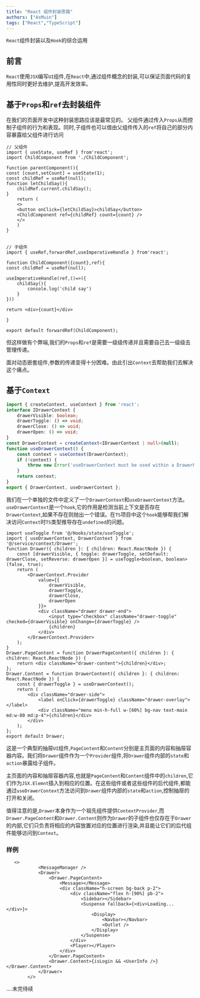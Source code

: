 ```yaml
---
title: "React 组件封装思路"
authors: ["AsMuin"]
tags: ["React","TypeScript"]
---
```

`React`组件封装以及`Hook`的综合运用
<!-- truncate -->
## 前言

`React`使用`JSX`编写`UI`组件,在`React`中,通过组件概念的封装,可以保证页面代码的复用性同时更好去维护,提高开发效率。

## 基于`Props`和`ref`去封装组件

在我们的页面开发中这种封装思路应该是最常见的。
父组件通过传入`Props`从而控制子组件的行为和表现。同时,子组件也可以借由父组件传入的`ref`将自己的部分内容暴露给父组件进行访问

```tsx
// 父组件
import { useState, useRef } from'react';
import ChildComponent from './ChildComponent';

function parentComponent(){
const [count,setCount] = useState(1);
const childRef = useRef(null);
function letChildSay(){
    childRef.current.childSay();
}
    return (
    <>
    <button onClick={letChildSay}>childSay</button>
    <ChildComponent ref={childRef} count={count} />
    </>
    )
}


// 子组件
import { useRef,forwardRef,useImperativeHandle } from'react';

function ChildComponent({count},ref){
const childRef = useRef(null);

useImperativeHandle(ref,()=>({
    childSay(){
        console.log('child say')
    }
}))

return <div>{count}</div>

}

export default forwardRef(ChildComponent);
```

但这样做有个弊端,我们的`Props`和`ref`是需要一级级传递并且需要自己去一级级去管理传递。

面对动态嵌套组件,参数的传递变得十分困难。由此引出`Context`去帮助我们去解决这个痛点。

## 基于`Context`

```ts
import { createContext, useContext } from 'react';
interface IDrawerContext {
    drawerVisible: boolean;
    drawerToggle: () => void;
    drawerClose: () => void;
    drawerOpen: () => void;
}
const DrawerContext = createContext<IDrawerContext | null>(null);
function useDrawerContext() {
    const context = useContext(DrawerContext);
    if (!context) {
        throw new Error('useDrawerContext must be used within a DrawerProvider');
    }
    return context;
}
export { DrawerContext, useDrawerContext };
```

我们在一个单独的文件中定义了一个`DrawerContext`和`useDrawerContext`方法。`useDrawerContext`是一个`hook`,它的作用是检测当前上下文是否存在`DrawerContext`,如果不存在则抛出一个错误。在`TS`项目中这个`hook`能够帮我们解决访问`Context`时`TS`类型推导存在`undefined`的问题。

```tsx
import useToggle from '@/Hooks/state/useToggle';
import { useDrawerContext, DrawerContext } from '@/service/context/Drawer';
function Drawer({ children }: { children: React.ReactNode }) {
    const [drawerVisible, { toggle: drawerToggle, setDefault: drawerClose, setReverse: drawerOpen }] = useToggle<boolean, boolean>(false, true);
    return (
        <DrawerContext.Provider
            value={{
                drawerVisible,
                drawerToggle,
                drawerClose,
                drawerOpen
            }}>
            <div className="drawer drawer-end">
                <input type="checkbox" className="drawer-toggle" checked={drawerVisible} onChange={drawerToggle} />
                {children}
            </div>
        </DrawerContext.Provider>
    );
}
Drawer.PageContent = function DrawerPageContent({ children }: { children: React.ReactNode }) {
    return <div className="drawer-content">{children}</div>;
};
Drawer.Content = function DrawerContent({ children }: { children: React.ReactNode }) {
    const { drawerToggle } = useDrawerContext();
    return (
        <div className="drawer-side">
            <label onClick={drawerToggle} className="drawer-overlay"></label>
            <div className="menu min-h-full w-[60%] bg-nav text-main md:w-80 md:p-4">{children}</div>
        </div>
    );
};
export default Drawer;
```

这是一个典型的抽屉`UI`组件,`PageContent`和`Content`分别是主页面的内容和抽屉容器内容。我们将`Drawer`组件作为一个`Provider`组件,将`Drawer`组件内部的`state`和`action`暴露给子组件。

主页面的内容和抽屉容器内容,也就是`PageContent`和`Content`组件中的`children`,它们作为`JSX.Elemnt`插入到相应的位置。在这些组件或者这些组件的后代组件,都能通过`useDrawerContext`方法访问到`Drawer`组件内部的`state`和`action`,控制抽屉的打开和关闭。

值得注意的是,`Drawer`本身作为一个祖先组件提供`ContextProvider`,而`Drawer.PageContent`和`Drawer.Content`则作为`Drawer`的子组件也仅存在于`Drawer`的内部,它们只负责将相应的内容放置对应的位置进行渲染,并且能让它们的后代组件能够访问到`Context`。

### 样例

```tsx
   <>
            <MessageManager />
            <Drawer>
                <Drawer.PageContent>
                    <Message></Message>
                    <div className="h-screen bg-back p-2">
                        <div className="flex h-[90%] pb-2">
                            <Sidebar></Sidebar>
                            <Suspense fallback={<div>Loading...</div>}>
                                <Display>
                                    <Navbar></Navbar>
                                    <Outlet />
                                </Display>
                            </Suspense>
                        </div>
                        <Player></Player>
                    </div>
                </Drawer.PageContent>
                <Drawer.Content>{isLogin && <UserInfo />}</Drawer.Content>
            </Drawer>
        </>
```

....未完待续
